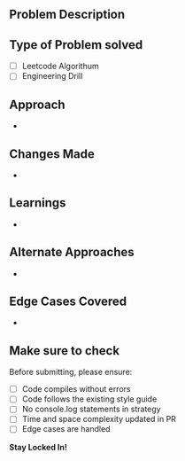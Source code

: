 ## Problem Description

## Type of Problem solved
- [ ] Leetcode Algorithum
- [ ] Engineering Drill

## Approach
- 

## Changes Made
-

## Learnings
-

## Alternate Approaches
-

## Edge Cases Covered
-

## Make sure to check

Before submitting, please ensure:
- [ ] Code compiles without errors
- [ ] Code follows the existing style guide
- [ ] No console.log statements in strategy
- [ ] Time and space complexity updated in PR
- [ ] Edge cases are handled

**Stay Locked In!**
